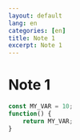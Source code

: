 ```yaml
---
layout: default
lang: en
categories: [en]
title: Note 1
excerpt: Note 1
---
```


# Note 1


```javascript
const MY_VAR = 10;
function() {
    return MY_VAR;
}
```